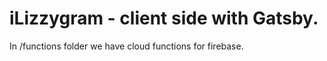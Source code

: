 # iLizzygram - client side with Gatsby.

In /functions folder we have cloud functions for firebase.
